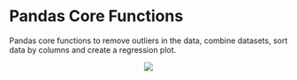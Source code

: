 # Pandas Core Functions

Pandas core functions to remove outliers in the data, combine datasets, sort data by columns and create a regression plot.

<p align="center">
<img src="https://storage.googleapis.com/lds-media/images/440px-Linear_regression.svg.width-1200.png">
</p>
